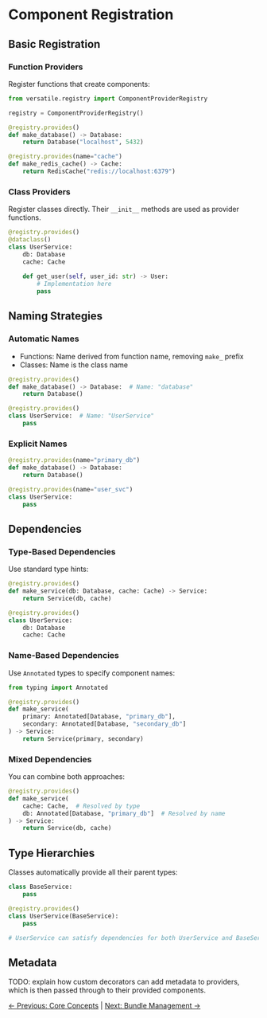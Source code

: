 # Component Registration

## Basic Registration

### Function Providers

Register functions that create components:

```python
from versatile.registry import ComponentProviderRegistry

registry = ComponentProviderRegistry()

@registry.provides()
def make_database() -> Database:
    return Database("localhost", 5432)

@registry.provides(name="cache")
def make_redis_cache() -> Cache:
    return RedisCache("redis://localhost:6379")
```

### Class Providers

Register classes directly. Their `__init__` methods are used as provider functions.

```python
@registry.provides()
@dataclass()
class UserService:
    db: Database
    cache: Cache
    
    def get_user(self, user_id: str) -> User:
        # Implementation here
        pass
```

## Naming Strategies

### Automatic Names

- Functions: Name derived from function name, removing `make_` prefix
- Classes: Name is the class name

```python
@registry.provides()
def make_database() -> Database:  # Name: "database"
    return Database()

@registry.provides()
class UserService:  # Name: "UserService"
    pass
```

### Explicit Names

```python
@registry.provides(name="primary_db")
def make_database() -> Database:
    return Database()

@registry.provides(name="user_svc")
class UserService:
    pass
```

## Dependencies

### Type-Based Dependencies

Use standard type hints:

```python
@registry.provides()
def make_service(db: Database, cache: Cache) -> Service:
    return Service(db, cache)

@registry.provides()
class UserService:
    db: Database
    cache: Cache
```

### Name-Based Dependencies

Use `Annotated` types to specify component names:

```python
from typing import Annotated

@registry.provides()
def make_service(
    primary: Annotated[Database, "primary_db"],
    secondary: Annotated[Database, "secondary_db"]
) -> Service:
    return Service(primary, secondary)
```

### Mixed Dependencies

You can combine both approaches:

```python
@registry.provides()
def make_service(
    cache: Cache,  # Resolved by type
    db: Annotated[Database, "primary_db"]  # Resolved by name
) -> Service:
    return Service(db, cache)
```

## Type Hierarchies

Classes automatically provide all their parent types:

```python
class BaseService:
    pass

@registry.provides()
class UserService(BaseService):
    pass

# UserService can satisfy dependencies for both UserService and BaseService
```

## Metadata

TODO: explain how custom decorators can add metadata to providers, which is then passed through to their provided components.

[← Previous: Core Concepts](concepts.md) | [Next: Bundle Management →](bundles.md)